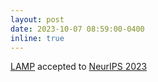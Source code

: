 ```yaml
---
layout: post
date: 2023-10-07 08:59:00-0400
inline: true
---
```


[LAMP](https://arxiv.org/abs/2305.16646) accepted to [NeurIPS 2023](https://neurips.cc/Conferences/2023)